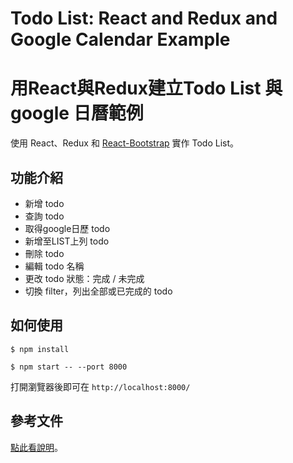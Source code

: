# Todo List: React and Redux and Google Calendar Example
# 用React與Redux建立Todo List 與 google 日曆範例
使用 React、Redux 和 [React-Bootstrap](https://react-bootstrap.github.io) 實作 Todo List。

## 功能介紹
- 新增 todo
- 查詢 todo
- 取得google日歷 todo
- 新增至LIST上列 todo
- 刪除 todo
- 編輯 todo 名稱
- 更改 todo 狀態：完成 / 未完成
- 切換 filter，列出全部或已完成的 todo

## 如何使用
```
$ npm install

$ npm start -- --port 8000
```

打開瀏覽器後即可在 `http://localhost:8000/` 

## 參考文件
[點此看說明](https://cythilya.github.io/2017/04/01/todo-list-react-and-redux-example)。
